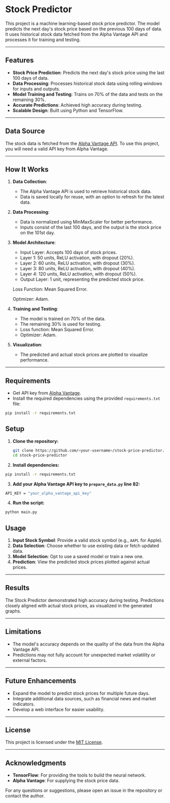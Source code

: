 # Stock Predictor

This project is a machine learning-based stock price predictor. The model predicts the next day's stock price based on the previous 100 days of data. It uses historical stock data fetched from the Alpha Vantage API and processes it for training and testing.

---

## Features

- **Stock Price Prediction**: Predicts the next day's stock price using the last 100 days of data.
- **Data Processing**: Processes historical stock data using rolling windows for inputs and outputs.
- **Model Training and Testing**: Trains on 70% of the data and tests on the remaining 30%.
- **Accurate Predictions**: Achieved high accuracy during testing.
- **Scalable Design**: Built using Python and TensorFlow.

---

## Data Source

The stock data is fetched from the [Alpha Vantage API](https://www.alphavantage.co/). To use this project, you will need a valid API key from Alpha Vantage.

---

## How It Works

1. **Data Collection**: 
   - The Alpha Vantage API is used to retrieve historical stock data.
   - Data is saved locally for reuse, with an option to refresh for the latest data.

2. **Data Processing**: 
   - Data is normalized using MinMaxScaler for better performance.
   - Inputs consist of the last 100 days, and the output is the stock price on the 101st day.

3. **Model Architecture**:
   
     - Input Layer: Accepts 100 days of stock prices.
     - Layer 1: 50 units, ReLU activation, with dropout (20%).
     - Layer 2: 60 units, ReLU activation, with dropout (30%).
     - Layer 3: 80 units, ReLU activation, with dropout (40%).
     - Layer 4: 120 units, ReLU activation, with dropout (50%). 
     - Output Layer: 1 unit, representing the predicted stock price.
   
   Loss Function: Mean Squared Error.
   
   Optimizer: Adam.

5. **Training and Testing**:
   - The model is trained on 70% of the data.
   - The remaining 30% is used for testing.
   - Loss function: Mean Squared Error.
   - Optimizer: Adam.

6. **Visualization**:
   - The predicted and actual stock prices are plotted to visualize performance.

---

## Requirements
- Get API key from [Alpha Vantage](https://www.alphavantage.co/support/#api-key).
- Install the required dependencies using the provided `requirements.txt` file:

```bash
pip install -r requirements.txt
```


## Setup

1. **Clone the repository:**
   ```bash
   git clone https://github.com/<your-username>/stock-price-predictor.git
   cd stock-price-predictor
   ```
2. **Install dependencies:**
  ```bash
  pip install -r requirements.txt
  ```
3. **Add your Alpha Vantage API key to `prepare_data.py` line 82:**
  ```bash
  API_KEY = "your_alpha_vantage_api_key"
  ```
4. **Run the script:**
  ```bash
  python main.py
  ```

## Usage

1. **Input Stock Symbol**: Provide a valid stock symbol (e.g., `AAPL` for Apple).
2. **Data Selection**: Choose whether to use existing data or fetch updated data.
3. **Model Selection**: Opt to use a saved model or train a new one.
4. **Prediction**: View the predicted stock prices plotted against actual prices.

---

## Results

The Stock Predictor demonstrated high accuracy during testing. Predictions closely aligned with actual stock prices, as visualized in the generated graphs.

---

## Limitations

- The model's accuracy depends on the quality of the data from the Alpha Vantage API.
- Predictions may not fully account for unexpected market volatility or external factors.

---

## Future Enhancements

- Expand the model to predict stock prices for multiple future days.
- Integrate additional data sources, such as financial news and market indicators.
- Develop a web interface for easier usability.

---

## License

This project is licensed under the [MIT License](LICENSE).

---

## Acknowledgments

- **TensorFlow**: For providing the tools to build the neural network.
- **Alpha Vantage**: For supplying the stock price data.

For any questions or suggestions, please open an issue in the repository or contact the author.

